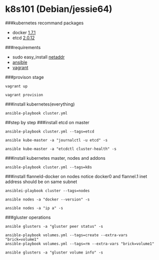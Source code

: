 # k8s101 (Debian/jessie64)

###kubernetes recommand packages
- docker [1.7.1](http://kubernetes.io/v1.1/docs/getting-started-guides/docker-multinode.html)
- etcd [2.0.12](http://kubernetes.io/v1.1/docs/getting-started-guides/scratch.html#selecting-images)

###requirements
- sudo easy_install [netaddr](https://pythonhosted.org/netaddr/installation.html)
- [ansible](http://docs.ansible.com/ansible/intro_installation.html#id23)
- [vagrant](https://www.vagrantup.com/downloads.html)

###provison stage
```
vagrant up

vagrant provision
```

###install kubernetes(everything)
```
ansible-playbook cluster.yml
```
##step by step
###install etcd on master
```
ansible-playbook cluster.yml --tags=etcd

ansible kube-master -a "journalctl -u etcd" -s

ansible kube-master -a "etcdctl cluster-health" -s
```

###install kubernetes master, nodes and addons
```
ansible-playbook cluster.yml --tags=k8s
```

###install flanneld-docker on nodes
notice docker0 and flannel.1 inet address should be on same subnet
```
ansiblei-playbook cluster --tags=nodes

ansible nodes -a "docker --version" -s

ansible nodes -a "ip a" -s

```

###gluster operations
```
ansible glusters -a "gluster peer status" -s

ansible-playbook volumes.yml --tags=create --extra-vars "brick=volume1"
ansible-playbook volumes.yml --tags=rm --extra-vars "brick=volume1"

ansible glusters -a "gluster volume info" -s
```
